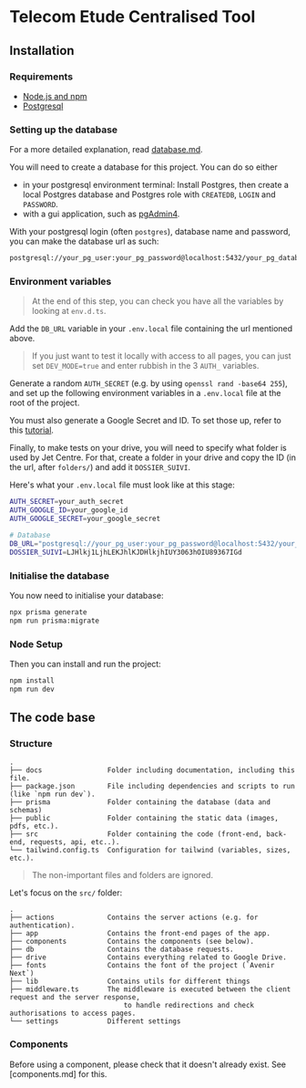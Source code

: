 # Telecom Etude Centralised Tool

## Installation

### Requirements

- [Node.js and npm](https://nodejs.org/en/download)
- [Postgresql](https://www.postgresql.org/download/)

### Setting up the database

For a more detailed explanation, read [database.md](./database.md).

You will need to create a database for this project. You can do so either

- in your postgresql environment terminal: Install Postgres, then create a local Postgres database and Postgres role with `CREATEDB`, `LOGIN` and `PASSWORD`.
- with a gui application, such as [pgAdmin4](https://www.pgadmin.org/download/).

With your postgresql login (often `postgres`), database name and password, you can make the database url as such:

```txt
postgresql://your_pg_user:your_pg_password@localhost:5432/your_pg_database_name?schema=public
```

### Environment variables

> At the end of this step, you can check you have all the variables by looking at `env.d.ts`.

Add the `DB_URL` variable in your `.env.local` file containing the url mentioned above.

> If you just want to test it locally with access to all pages, you can just set `DEV_MODE=true` and enter rubbish in the 3 `AUTH_` variables.

Generate a random `AUTH_SECRET` (e.g. by using `openssl rand -base64 255`), and set up the following environment variables in a `.env.local` file at the root of the project.

You must also generate a Google Secret and ID. To set those up, refer to this [tutorial](https://www.youtube.com/watch?v=Rs8018RO5YQ).

Finally, to make tests on your drive, you will need to specify what folder is used by Jet Centre. For that, create a folder in your drive and copy the ID (in the url, after `folders/`) and add it `DOSSIER_SUIVI`.

Here's what your `.env.local` file must look like at this stage:

```bash
AUTH_SECRET=your_auth_secret
AUTH_GOOGLE_ID=your_google_id
AUTH_GOOGLE_SECRET=your_google_secret

# Database
DB_URL="postgresql://your_pg_user:your_pg_password@localhost:5432/your_pg_database_name?schema=public"
DOSSIER_SUIVI=LJHlkj1LjhLEKJhlKJDHlkjhIUY3063hOIU89367IGd
```

### Initialise the database

You now need to initialise your database:

```bash
npx prisma generate
npm run prisma:migrate
```

### Node Setup

Then you can install and run the project:

```bash
npm install
npm run dev
```

## The code base

### Structure

```
.
├── docs                Folder including documentation, including this file.
├── package.json        File including dependencies and scripts to run (like `npm run dev`).
├── prisma              Folder containing the database (data and schemas)
├── public              Folder containing the static data (images, pdfs, etc.).
├── src                 Folder containing the code (front-end, back-end, requests, api, etc..).
└── tailwind.config.ts  Configuration for tailwind (variables, sizes, etc.).
```

> The non-important files and folders are ignored.

Let's focus on the `src/` folder:

```
.
├── actions             Contains the server actions (e.g. for authentication).
├── app                 Contains the front-end pages of the app.
├── components          Contains the components (see below).
├── db                  Contains the database requests.
├── drive               Contains everything related to Google Drive.
├── fonts               Contains the font of the project (`Avenir Next`)
├── lib                 Contains utils for different things
├── middleware.ts       The middleware is executed between the client request and the server response,
                            to handle redirections and check authorisations to access pages.
└── settings            Different settings
```

### Components

Before using a component, please check that it doesn't already exist. See [components.md] for this.
